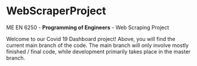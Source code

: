 # WebScraperProject
ME EN 6250 - **Programming of Engineers** - Web Scraping Project

Welcome to our Covid 19 Dashboard project! Above, you will find the current main branch of the code. The main branch will only involve mostly finished / final code, while development primarily takes place in the master branch.
